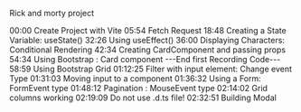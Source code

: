 
Rick and morty project

00:00 Create Project with Vite
05:54 Fetch Request
18:48 Creating a State Variable: useState()
32:26 Using useEffect()
36:00 Displaying Characters: Conditional Rendering
42:34 Creating CardComponent and passing props
54:34 Using Bootstrap : Card component
---End first Recording Code---
58:59 Using Bootstrap Grid
01:12:25 Filter with input element: Change event Type
01:31:03 Moving input to a component
01:36:32 Using a Form: FormEvent type
01:48:12 Pagination : MouseEvent type
02:14:02 Grid columns working
02:19:09 Do not use .d.ts file!
02:32:51 Building Modal
